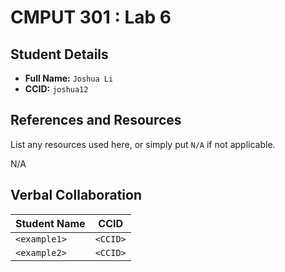 # CMPUT 301 : Lab 6

## Student Details

- **Full Name:** `Joshua Li`
- **CCID:** `joshua12`

## References and Resources

List any resources used here, or simply put `N/A` if not applicable.

N/A

## Verbal Collaboration

| Student Name | CCID     |
| ------------ | -------- |
| `<example1>` | `<CCID>` |
| `<example2>` | `<CCID>` |
